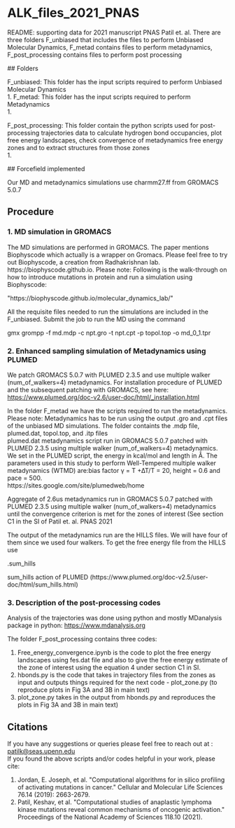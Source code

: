 
# ALK_files_2021_PNAS

<p align="justified">
README: supporting data for 2021 manuscript PNAS Patil et. al. There are three folders F_unbiased that includes the files to perform Unbiased Molecular Dynamics, F_metad contains files to perform metadynamics, F_post_processing contains files to perform post processing <br />
</p>
## Folders
<p align="justified">
F_unbiased: This folder has the input scripts required to perform Unbiased Molecular Dynamics <br />
1. 
F_metad: This folder has the input scripts required to perform Metadynamics <br />
1. 

F_post_processing: This folder contain the python scripts used for post-processing trajectories data to calculate hydrogen bond occupancies, plot free energy landscapes, check convergence of metadynamics free energy zones and to extract structures from those  zones </br> 
1.
</p>
## Forcefield implemented

Our MD and metadynamics simulations use charmm27.ff from GROMACS 5.0.7

## Procedure
### 1. MD simulation in GROMACS <br />
<p align="justified">
The MD simulations are performed in GROMACS. The paper mentions Biophyscode which actually is a wrapper on Gromacs. Please feel free to try out Biophyscode, a creation from Radhakrishnan lab. https://biophyscode.github.io. Please note: Following is the walk-through on how to introduce mutations in protein and run a simulation using Biophyscode:
</p>
"https://biophyscode.github.io/molecular_dynamics_lab/"


All the requisite files needed to run the simulations are  included in the F_unbiased. Submit the job to run the MD using the command <br />

gmx grompp -f md.mdp -c npt.gro -t npt.cpt -p topol.top -o md_0_1.tpr


### 2. Enhanced sampling simulation of Metadynamics using PLUMED <br />

We patch GROMACS 5.0.7 with PLUMED 2.3.5 and use multiple walker (num_of_walkers=4) metadynamics. For installation procedure of PLUMED and the subsequent patching with GROMACS, see here: https://www.plumed.org/doc-v2.6/user-doc/html/_installation.html <br />
 
<p align="justified">
In the folder F_metad we have the scripts required to run the metadynamics. Please note: Metadynamics has to be run using the output .gro and .cpt files of the unbiased MD  simulations. The folder containts the .mdp file, plumed.dat, topol.top, and .itp files <br />
plumed.dat metadynamics script run in GROMACS 5.0.7 patched with PLUMED 2.3.5 using multiple walker (num_of_walkers=4) metadynamics. We set in the PLUMED script, the energy in kcal/mol and length in Å. The parameters used in this study to perform Well-Tempered multiple walker metadynamics (WTMD) are:bias factor γ = T +∆T/T = 20, height = 0.6 and pace = 500. <br />
https://sites.google.com/site/plumedweb/home <br />
</p>

Aggregate of 2.6us metadynamics run in GROMACS 5.0.7 patched with PLUMED 2.3.5 using multiple walker (num_of_walkers=4) metadynamics until the convergence criterion is met for the zones of interest (See section C1 in the SI of  Patil et. al. PNAS 2021<br />

The output of the metadynamics run are the HILLS files. We will have four of them since we used four walkers. To get the free energy file from the HILLS use <div class="text-white bg-blue mb-2">
  .sum_hills
</div> sum_hills action of PLUMED (https://www.plumed.org/doc-v2.5/user-doc/html/sum_hills.html) <br />

### 3. Description of the post-processing codes <br />
Analysis of the trajectories was done using python and mostly MDanalysis package in python: https://www.mdanalysis.org  <br />

 The folder F_post_processing contains three codes: <br />
 
 1. Free_energy_convergence.ipynb is the code to plot the free energy landscapes using fes.dat file and also to give the free energy estimate of the zone of interest using the equation 4 under section C1 in SI. <br />
 2. hbonds.py is the code that takes in trajectory files from the zones as input and outputs things required for the next code - plot_zone.py (to reproduce plots in Fig 3A and 3B in main text)  <br />
 3. plot_zone.py takes in the output from hbonds.py and reproduces the plots in Fig 3A and 3B in main text)  <br />

## Citations
If you have any suggestions or queries please feel free to reach out at : patilk@seas.upenn.edu  <br />
If you found the above scripts and/or codes helpful in your work, please cite: <br />
1. Jordan, E. Joseph, et al. "Computational algorithms for in silico profiling of activating mutations in cancer." Cellular and Molecular Life Sciences 76.14 (2019): 2663-2679.
2. Patil, Keshav, et al. "Computational studies of anaplastic lymphoma kinase mutations reveal common mechanisms of oncogenic activation." Proceedings of the National Academy of Sciences 118.10 (2021).
